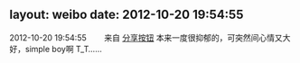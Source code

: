 layout: weibo
date: 2012-10-20 19:54:55
---
<meta name="referrer" content="no-referrer" />

2012-10-20 19:54:55  &nbsp;&nbsp;&nbsp;&nbsp;&nbsp;&nbsp; 来自 <a href="http://app.weibo.com/t/feed/cUcI1A" rel="nofollow">分享按钮</a>
本来一度很抑郁的，可突然间心情又大好，simple boy啊 T_T…… ​​​
